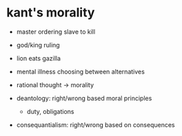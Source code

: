 # kant's morality

- master ordering slave to kill
- god/king ruling
- lion eats gazilla
- mental illness choosing between alternatives

- rational thought -> morality

- deantology: right/wrong based moral principles
  - duty, obligations

- consequantialism: right/wrong based on consequences
